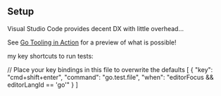 ## Setup
Visual Studio Code provides decent DX with little overhead...

See [Go Tooling in Action](https://www.youtube.com/watch?v=uBjoTxosSys&feature=youtu.be) for a preview of what is possible!

my key shortcuts to run tests:

// Place your key bindings in this file to overwrite the defaults
[
    {   "key": "cmd+shift+enter",
        "command": "go.test.file",
        "when": "editorFocus && editorLangId == 'go'" }
]
